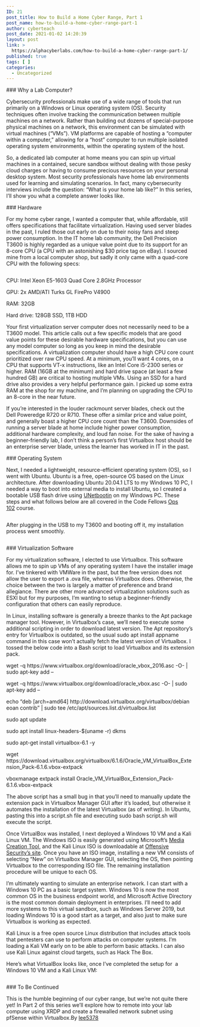 ```yaml
---
ID: 21
post_title: How to Build a Home Cyber Range, Part 1
post_name: how-to-build-a-home-cyber-range-part-1
author: cyberteach
post_date: 2021-01-02 14:20:39
layout: post
link: >
  https://alphacyberlabs.com/how-to-build-a-home-cyber-range-part-1/
published: true
tags: [ ]
categories:
  - Uncategorized
---
```

<!-- wp:paragraph -->
<p>### Why a Lab Computer?</p>
<!-- /wp:paragraph -->

<!-- wp:paragraph -->
<p>Cybersecurity professionals make use of a wide range of tools that run primarily on a Windows or Linux operating system (OS). Security techniques often involve tracking the communication between multiple machines on a network. Rather than building out dozens of special-purpose physical machines on a network, this environment can be simulated with virtual machines (“VMs”). VM platforms are capable of hosting a “computer within a computer,” allowing for a “host” computer to run multiple isolated operating system environments, within the operating system of the host.&nbsp;</p>
<!-- /wp:paragraph -->

<!-- wp:paragraph -->
<p>So, a dedicated lab computer at home means you can spin up virtual machines in a contained, secure sandbox without dealing with those pesky cloud charges or having to consume precious resources on your personal desktop system. Most security professionals have home lab environments used for learning and simulating scenarios. In fact, many cybersecurity interviews include the question: “What is your home lab like?” In this series, I’ll show you what a complete answer looks like.&nbsp;</p>
<!-- /wp:paragraph -->

<!-- wp:paragraph -->
<p>### Hardware</p>
<!-- /wp:paragraph -->

<!-- wp:paragraph -->
<p>For my home cyber range, I wanted a computer that, while affordable, still offers specifications that facilitate virtualization. Having used server blades in the past, I ruled those out early on due to their noisy fans and steep power consumption. In the IT home lab community, the Dell Precision T3600 is highly regarded as a unique value point due to its support for an 8-core CPU (a CPU with an astonishing $30 price tag on eBay). I sourced mine from a local computer shop, but sadly it only came with a quad-core CPU with the following specs:</p>
<!-- /wp:paragraph -->

<!-- wp:image {"id":23,"sizeSlug":"large","linkDestination":"none"} -->
<figure class="wp-block-image size-large"><img src="https://alphacyberlabs.com/wp-content/uploads/2021/01/pasted-image-0-1.png" alt="" class="wp-image-23"/></figure>
<!-- /wp:image -->

<!-- wp:paragraph -->
<p>CPU: Intel Xeon E5-1603 Quad Core 2.8GHz Processor</p>
<!-- /wp:paragraph -->

<!-- wp:paragraph -->
<p>GPU: 2x AMD/ATI Turks GL FirePro V4900</p>
<!-- /wp:paragraph -->

<!-- wp:paragraph -->
<p>RAM: 32GB</p>
<!-- /wp:paragraph -->

<!-- wp:paragraph -->
<p>Hard drive: 128GB SSD, 1TB HDD</p>
<!-- /wp:paragraph -->

<!-- wp:paragraph -->
<p>Your first virtualization server computer does not necessarily need to be a T3600 model. This article calls out a few specific models that are good value points for these desirable hardware specifications, but you can use any model computer so long as you keep in mind the desirable specifications. A virtualization computer should have a high CPU core count prioritized over raw CPU speed. At a minimum, you’ll want 4 cores, on a CPU that supports VT-x instructions, like an Intel Core i5-2300 series or higher. RAM (16GB at the minimum) and hard drive space (at least a few hundred GB) are critical to hosting multiple VMs. Using an SSD for a hard drive also provides a very helpful performance gain. I picked up some extra RAM at the shop for my machine, and I’m planning on upgrading the CPU to an 8-core in the near future.</p>
<!-- /wp:paragraph -->

<!-- wp:paragraph -->
<p>If you’re interested in the louder rackmount server blades, check out the Dell Poweredge R720 or R710. These offer a similar price and value point, and generally boast a higher CPU core count than the T3600. Downsides of running a server blade at home include higher power consumption, additional hardware complexity, and loud fan noise. For the sake of having a beginner-friendly lab, I don’t think a person’s first Virtualbox host should be an enterprise server blade, unless the learner has worked in IT in the past.</p>
<!-- /wp:paragraph -->

<!-- wp:paragraph -->
<p>### Operating System</p>
<!-- /wp:paragraph -->

<!-- wp:paragraph -->
<p>Next, I needed a lightweight, resource-efficient operating system (OS), so I went with Ubuntu. Ubuntu is a free, open-source OS based on the Linux architecture. After downloading Ubuntu 20.04.1 LTS to my Windows 10 PC, I needed a way to boot into external media to install Ubuntu, so I created a bootable USB flash drive using <a href="https://linuxconfig.org/create-a-bootable-ubuntu-20-04-usb-stick-on-ms-windows-10">UNetbootin</a> on my Windows PC. These steps and what follows below are all covered in the Code Fellows <a href="https://www.codefellows.org/courses/ops-102/intro-to-computer-operations/">Ops 102</a> course. </p>
<!-- /wp:paragraph -->

<!-- wp:image {"id":25,"sizeSlug":"large","linkDestination":"none"} -->
<figure class="wp-block-image size-large"><img src="https://alphacyberlabs.com/wp-content/uploads/2021/01/pasted-image-0-1-1.png" alt="" class="wp-image-25"/></figure>
<!-- /wp:image -->

<!-- wp:paragraph -->
<p>After plugging in the USB to my T3600 and booting off it, my installation process went smoothly.</p>
<!-- /wp:paragraph -->

<!-- wp:image {"id":26,"sizeSlug":"large","linkDestination":"none"} -->
<figure class="wp-block-image size-large"><img src="https://alphacyberlabs.com/wp-content/uploads/2021/01/pasted-image-0-2.png" alt="" class="wp-image-26"/></figure>
<!-- /wp:image -->

<!-- wp:paragraph -->
<p>### Virtualization Software</p>
<!-- /wp:paragraph -->

<!-- wp:paragraph -->
<p>For my virtualization software, I elected to use Virtualbox. This software allows me to spin up VMs of any operating system I have the installer image for. I’ve tinkered with VMWare in the past, but the free version does not allow the user to export a .ova file, whereas Virtualbox does. Otherwise, the choice between the two is largely a matter of preference and brand allegiance. There are other more advanced virtualization solutions such as ESXI but for my purposes, I’m wanting to setup a beginner-friendly configuration that others can easily reproduce.&nbsp;</p>
<!-- /wp:paragraph -->

<!-- wp:paragraph -->
<p>In Linux, installing software is generally a breeze thanks to the Apt package manager tool. However, in Virtualbox’s case, we’ll need to execute some additional scripting in order to download latest version. The Apt repository’s entry for Virtualbox is outdated, so the usual sudo apt install appname command in this case won’t actually fetch the latest version of Virtualbox. I tossed the below code into a Bash script to load Virtualbox and its extension pack.</p>
<!-- /wp:paragraph -->

<!-- wp:paragraph -->
<p>wget -q https://www.virtualbox.org/download/oracle_vbox_2016.asc -O- | sudo apt-key add –</p>
<!-- /wp:paragraph -->

<!-- wp:paragraph -->
<p>wget -q https://www.virtualbox.org/download/oracle_vbox.asc -O- | sudo apt-key add –</p>
<!-- /wp:paragraph -->

<!-- wp:paragraph -->
<p>echo “deb [arch=amd64] http://download.virtualbox.org/virtualbox/debian eoan contrib” | sudo tee /etc/apt/sources.list.d/virtualbox.list</p>
<!-- /wp:paragraph -->

<!-- wp:paragraph -->
<p>sudo apt update</p>
<!-- /wp:paragraph -->

<!-- wp:paragraph -->
<p>sudo apt install linux-headers-$(uname -r) dkms</p>
<!-- /wp:paragraph -->

<!-- wp:paragraph -->
<p>sudo apt-get install virtualbox-6.1 -y</p>
<!-- /wp:paragraph -->

<!-- wp:paragraph -->
<p>wget https://download.virtualbox.org/virtualbox/6.1.6/Oracle_VM_VirtualBox_Extension_Pack-6.1.6.vbox-extpack</p>
<!-- /wp:paragraph -->

<!-- wp:paragraph -->
<p>vboxmanage extpack install Oracle_VM_VirtualBox_Extension_Pack-6.1.6.vbox-extpack</p>
<!-- /wp:paragraph -->

<!-- wp:paragraph -->
<p>The above script has a small bug in that you’ll need to manually update the extension pack in Virtualbox Manager GUI after it’s loaded, but otherwise it automates the installation of the latest Virtualbox (as of writing). In Ubuntu, pasting this into a script.sh file and executing sudo bash script.sh will execute the script.</p>
<!-- /wp:paragraph -->

<!-- wp:paragraph -->
<p>Once VirtualBox was installed, I next deployed a Windows 10 VM and a Kali Linux VM. The Windows ISO is easily generated using Microsoft’s&nbsp;<a href="https://www.microsoft.com/en-us/software-download/windows10">Media Creation Tool</a>, and the Kali Linux ISO is downloadable at&nbsp;<a href="https://www.offensive-security.com/kali-linux-vm-vmware-virtualbox-image-download/">Offensive Security’s site</a>. Once you have an ISO image, installing a new VM consists of selecting “New” on Virtualbox Manager GUI, selecting the OS, then pointing Virtualbox to the corresponding ISO file. The remaining installation procedure will be unique to each OS.</p>
<!-- /wp:paragraph -->

<!-- wp:paragraph -->
<p>I’m ultimately wanting to simulate an enterprise network. I can start with a Windows 10 PC as a basic target system. Windows 10 is now the most common OS in the business endpoint world, and Microsoft Active Directory is the most common domain deployment in enterprises. I’ll need to add more systems to this virtual sandbox, such as Windows Server 2019, but loading Windows 10 is a good start as a target, and also just to make sure Virtualbox is working as expected.</p>
<!-- /wp:paragraph -->

<!-- wp:paragraph -->
<p>Kali Linux is a free open source Linux distribution that includes attack tools that pentesters can use to perform attacks on computer systems. I’m loading a Kali VM early on to be able to perform basic attacks. I can also use Kali Linux against cloud targets, such as Hack The Box.</p>
<!-- /wp:paragraph -->

<!-- wp:paragraph -->
<p>Here’s what VirtualBox looks like, once I’ve completed the setup for  a Windows 10 VM and a Kali Linux VM:</p>
<!-- /wp:paragraph -->

<!-- wp:image {"id":28,"sizeSlug":"large","linkDestination":"none"} -->
<figure class="wp-block-image size-large"><img src="https://alphacyberlabs.com/wp-content/uploads/2021/01/pasted-image-0-3-1024x644.png" alt="" class="wp-image-28"/></figure>
<!-- /wp:image -->

<!-- wp:paragraph -->
<p>### To Be Continued</p>
<!-- /wp:paragraph -->

<!-- wp:paragraph -->
<p>This is the humble beginning of our cyber range, but we’re not quite there yet! In Part 2 of this series we’ll explore how to remote into your lab computer using XRDP and create a firewalled network subnet using pfSense within Virtualbox.By&nbsp;<a href="https://tips.azipress.com/?author=1">lee5378</a></p>
<!-- /wp:paragraph -->